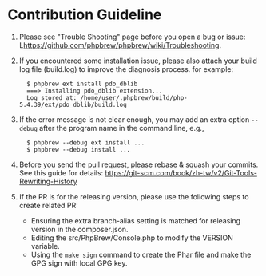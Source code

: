 Contribution Guideline
=======================

1. Please see "Trouble Shooting" page before you open a bug or issue:
   L<https://github.com/phpbrew/phpbrew/wiki/Troubleshooting>.
2. If you encountered some installation issue, please also attach your build log file (build.log) to improve the diagnosis process. for example:

         $ phpbrew ext install pdo_dblib
         ===> Installing pdo_dblib extension...
         Log stored at: /home/user/.phpbrew/build/php-5.4.39/ext/pdo_dblib/build.log

3. If the error message is not clear enough, you may add an extra option `--debug` after the program name in the command line, e.g.,

         $ phpbrew --debug ext install ...
         $ phpbrew --debug install ...
4. Before you send the pull request, please rebase & squash your commits. See this guide for details:  https://git-scm.com/book/zh-tw/v2/Git-Tools-Rewriting-History

5. If the PR is for the releasing version, please use the following steps to create related PR:

    - Ensuring the extra branch-alias setting is matched for releasing version in the composer.json.
    - Editing the src/PhpBrew/Console.php to modify the VERSION variable.
    - Using the `make sign` command to create the Phar file and make the GPG sign with local GPG key.
